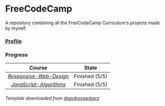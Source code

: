 # FreeCodeCamp

A repository containing all the FreeCodeCamp Curriculum's projects made by myself.

### [Profile](https://www.freecodecamp.org/matiaspontoriero)

### Progress

|                                                   Course                                                    |     State      |
| :---------------------------------------------------------------------------------------------------------: | :------------: |
| [_Responsive-Web-Design_](https://github.com/matiaspontoriero/FreeCodeCamp/tree/main/Responsive-Web-Design) | Finished (5/5) |
| [_JavaScript-Algorithms_](https://github.com/matiaspontoriero/FreeCodeCamp/tree/main/Javascript-Algorithms) | Finished (5/5) |

###### _Template downloaded from [@andresgarbarz](https://github.com/andresgarbarz)_

